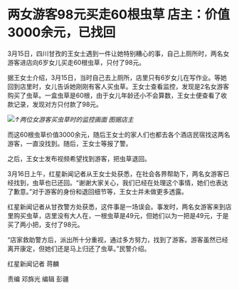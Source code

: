 # 两女游客98元买走60根虫草 店主：价值3000余元，已找回

3月15日，四川甘孜的王女士遇到一件让她特别糟心的事，自己上厕所时，两名女游客进店向6岁女儿买走60根虫草，只付了98元。

据王女士介绍，3月15日，当时自己去上厕所，店里只有6岁女儿在写作业。等她回到店里时，女儿告诉她刚刚有客人买虫草。王女士查看监控，发现是2名女游客购买了虫草。一盒虫草是60根，由于女儿年龄还小不会算数，王女士便查看了收款记录，发现对方只付款了98元。

![](https://inews.gtimg.com/om_bt/OLeJZr0kApQD0NgST8fjCRHzJo9lE3ED9C-cx-KCRKh7wAA/1000)_↑两位女游客买虫草时的监控画面 图据店主_

而这60根虫草价值3000余元，随后王女士的家人们也都去各个酒店民宿找这两名游客，一直没找到。随后，王女士等报了警。

之后，王女士发布视频希望找到游客，把虫草退回。

3月16日上午，红星新闻记者从王女士处获悉，在社会各界帮助下，两名女游客已经找到，虫草也已还回。“谢谢大家关心，我们已经在处理这个事情，她们也表达了歉意。”对于游客的身份和退回细节等，王女士并未做更多透露。

红星新闻记者从甘孜警方处获悉，这件事是一场误会。事发时，两名女游客来到店里购买虫草，店里没有大人在，一根虫草是49元，但她们以为一把是49元，于是买了两小把，支付了98元。

“店家救助警方后，派出所十分重视，通过多方努力，找到了游客。游客虽然已经离开康定，但她们还是马上归还了虫草。”民警介绍。

红星新闻记者 蒋麟

责编 邓旆光 编辑 彭疆

